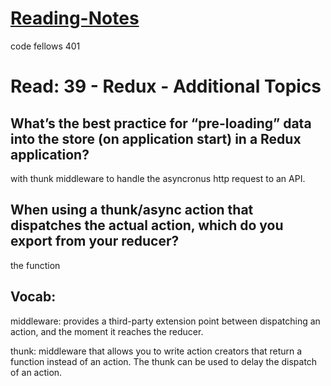 # [Reading-Notes](https://alsosteve.github.io/reading-notes/)
code fellows 401

# Read: 39 - Redux - Additional Topics

## What’s the best practice for “pre-loading” data into the store (on application start) in a Redux application?
with thunk middleware to handle the asyncronus http request to an API.

## When using a thunk/async action that dispatches the actual action, which do you export from your reducer?
the function

## Vocab:
middleware: provides a third-party extension point between dispatching an action, and the moment it reaches the reducer.

thunk: middleware that allows you to write action creators that return a function instead of an action. The thunk can be used to delay the dispatch of an action.